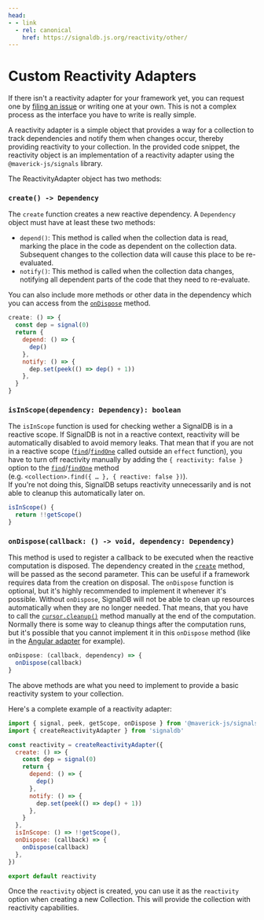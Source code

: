 ```yaml
---
head:
- - link
  - rel: canonical
    href: https://signaldb.js.org/reactivity/other/
---
```

# Custom Reactivity Adapters

If there isn't a reactivity adapter for your framework yet, you can request one by [filing an issue](https://github.com/maxnowack/signaldb/issues/new) or writing one at your own.
This is not a complex process as the interface you have to write is really simple.

A reactivity adapter is a simple object that provides a way for a collection to track dependencies and notify them when changes occur, thereby providing reactivity to your collection. In the provided code snippet, the reactivity object is an implementation of a reactivity adapter using the `@maverick-js/signals` library.

The ReactivityAdapter object has two methods:

### `create() -> Dependency`

The `create` function creates a new reactive dependency. A `Dependency` object must have at least these two methods:

* `depend()`: This method is called when the collection data is read, marking the place in the code as dependent on the collection data. Subsequent changes to the collection data will cause this place to be re-evaluated.
* `notify()`: This method is called when the collection data changes, notifying all dependent parts of the code that they need to re-evaluate.

You can also include more methods or other data in the dependency which you can access from the [`onDispose`](/reactivity/other/#ondispose-callback-void-dependency-dependency) method.

```js
create: () => {
  const dep = signal(0)
  return {
    depend: () => {
      dep()
    },
    notify: () => {
      dep.set(peek(() => dep() + 1))
    },
  }
}
```

### `isInScope(dependency: Dependency): boolean`

The `isInScope` function is used for checking wether a SignalDB is in a reactive scope. If SignalDB is not in a reactive context, reactivity will be automatically disabled to avoid memory leaks. That mean that if you are not in a reactive scope ([`find`](/collections/#find-selector-selector-t-options-options)/[`findOne`](/collections/#findone-selector-selector-t-options-options) called outside an `effect` function), you have to turn off reactivity manually by adding the `{ reactivity: false }` option to the [`find`](/collections/#find-selector-selector-t-options-options)/[`findOne`](/collections/#findone-selector-selector-t-options-options) method<br>(e.g. `<collection>.find({ … }, { reactive: false })`).<br>
If you're not doing this, SignalDB setups reactivity unnecessarily and is not able to cleanup this automatically later on.

```js
isInScope() {
  return !!getScope()
}
```


### `onDispose(callback: () -> void, dependency: Dependency)`

This method is used to register a callback to be executed when the reactive computation is disposed. The dependency created in the [`create`](/reactivity/other/#create-dependency) method, will be passed as the second parameter. This can be useful if a framework requires data from the creation on disposal.
The `onDispose` function is optional, but it's highly recommended to implement it whenever it's possible. Without `onDispose`, SignalDB will not be able to clean up resources automatically when they are no longer needed. That means, that you have to call the [`cursor.cleanup()`](/cursors/#cleanup) method manually at the end of the computation. Normally there is some way to cleanup things after the computation runs, but it's possible that you cannot implement it in this `onDispose` method (like in the [Angular adapter](/reactivity/angular/) for example).

```js
onDispose: (callback, dependency) => {
  onDispose(callback)
}
```

The above methods are what you need to implement to provide a basic reactivity system to your collection.

Here's a complete example of a reactivity adapter:

```js
import { signal, peek, getScope, onDispose } from '@maverick-js/signals'
import { createReactivityAdapter } from 'signaldb'

const reactivity = createReactivityAdapter({
  create: () => {
    const dep = signal(0)
    return {
      depend: () => {
        dep()
      },
      notify: () => {
        dep.set(peek(() => dep() + 1))
      },
    }
  },
  isInScope: () => !!getScope(),
  onDispose: (callback) => {
    onDispose(callback)
  },
})

export default reactivity
```

Once the `reactivity` object is created, you can use it as the `reactivity` option when creating a new Collection. This will provide the collection with reactivity capabilities.
